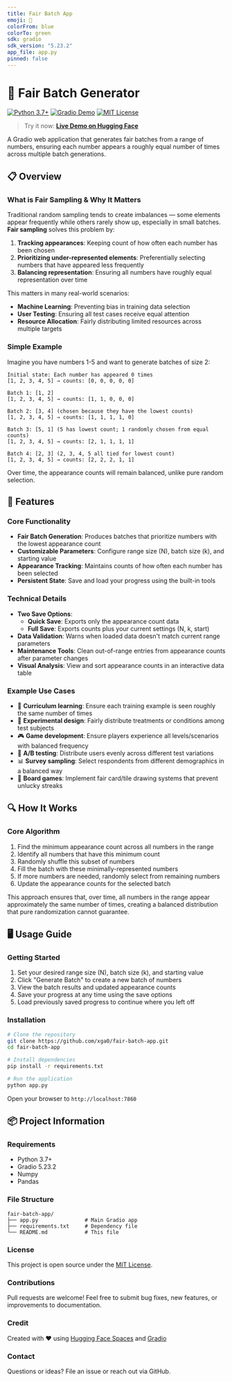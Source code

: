 ```yaml
---
title: Fair Batch App
emoji: 🎯
colorFrom: blue
colorTo: green
sdk: gradio
sdk_version: "5.23.2"
app_file: app.py
pinned: false
---
```


# 🎲 Fair Batch Generator

[![Python 3.7+](https://img.shields.io/badge/python-3.7+-blue.svg)](https://www.python.org/downloads/)
[![Gradio Demo](https://img.shields.io/badge/gradio-demo-orange.svg)](https://huggingface.co/spaces/xga0/fair-batch-app)
[![MIT License](https://img.shields.io/badge/license-MIT-green.svg)](https://opensource.org/licenses/MIT)

> Try it now: [**Live Demo on Hugging Face**](https://huggingface.co/spaces/xga0/fair-batch-app)

A Gradio web application that generates fair batches from a range of numbers, ensuring each number appears a roughly equal number of times across multiple batch generations.

## 📋 Overview

### What is Fair Sampling & Why It Matters

Traditional random sampling tends to create imbalances — some elements appear frequently while others rarely show up, especially in small batches. **Fair sampling** solves this problem by:

1. **Tracking appearances**: Keeping count of how often each number has been chosen
2. **Prioritizing under-represented elements**: Preferentially selecting numbers that have appeared less frequently
3. **Balancing representation**: Ensuring all numbers have roughly equal representation over time

This matters in many real-world scenarios:
- **Machine Learning**: Preventing bias in training data selection
- **User Testing**: Ensuring all test cases receive equal attention
- **Resource Allocation**: Fairly distributing limited resources across multiple targets

### Simple Example

Imagine you have numbers 1-5 and want to generate batches of size 2:

```
Initial state: Each number has appeared 0 times
[1, 2, 3, 4, 5] → counts: [0, 0, 0, 0, 0]

Batch 1: [1, 2]
[1, 2, 3, 4, 5] → counts: [1, 1, 0, 0, 0]

Batch 2: [3, 4] (chosen because they have the lowest counts)
[1, 2, 3, 4, 5] → counts: [1, 1, 1, 1, 0]

Batch 3: [5, 1] (5 has lowest count; 1 randomly chosen from equal counts)
[1, 2, 3, 4, 5] → counts: [2, 1, 1, 1, 1]

Batch 4: [2, 3] (2, 3, 4, 5 all tied for lowest count)
[1, 2, 3, 4, 5] → counts: [2, 2, 2, 1, 1]
```

Over time, the appearance counts will remain balanced, unlike pure random selection.

## 🚀 Features

### Core Functionality
- **Fair Batch Generation**: Produces batches that prioritize numbers with the lowest appearance count
- **Customizable Parameters**: Configure range size (N), batch size (k), and starting value
- **Appearance Tracking**: Maintains counts of how often each number has been selected
- **Persistent State**: Save and load your progress using the built-in tools

### Technical Details
- **Two Save Options**:
  - **Quick Save**: Exports only the appearance count data
  - **Full Save**: Exports counts plus your current settings (N, k, start)
- **Data Validation**: Warns when loaded data doesn't match current range parameters
- **Maintenance Tools**: Clean out-of-range entries from appearance counts after parameter changes
- **Visual Analysis**: View and sort appearance counts in an interactive data table

### Example Use Cases
- 🧠 **Curriculum learning**: Ensure each training example is seen roughly the same number of times
- 🧪 **Experimental design**: Fairly distribute treatments or conditions among test subjects
- 🎮 **Game development**: Ensure players experience all levels/scenarios with balanced frequency
- 🎯 **A/B testing**: Distribute users evenly across different test variations
- 📊 **Survey sampling**: Select respondents from different demographics in a balanced way
- 🎲 **Board games**: Implement fair card/tile drawing systems that prevent unlucky streaks

## 🔍 How It Works

### Core Algorithm
1. Find the minimum appearance count across all numbers in the range
2. Identify all numbers that have this minimum count
3. Randomly shuffle this subset of numbers
4. Fill the batch with these minimally-represented numbers
5. If more numbers are needed, randomly select from remaining numbers
6. Update the appearance counts for the selected batch

This approach ensures that, over time, all numbers in the range appear approximately the same number of times, creating a balanced distribution that pure randomization cannot guarantee.

## 🖥️ Usage Guide

### Getting Started
1. Set your desired range size (N), batch size (k), and starting value
2. Click "Generate Batch" to create a new batch of numbers
3. View the batch results and updated appearance counts
4. Save your progress at any time using the save options
5. Load previously saved progress to continue where you left off

### Installation

```bash
# Clone the repository
git clone https://github.com/xga0/fair-batch-app.git
cd fair-batch-app

# Install dependencies
pip install -r requirements.txt

# Run the application
python app.py
```

Open your browser to `http://localhost:7860`

## 📦 Project Information

### Requirements
- Python 3.7+
- Gradio 5.23.2
- Numpy
- Pandas

### File Structure
```
fair-batch-app/
├── app.py               # Main Gradio app
├── requirements.txt     # Dependency file
└── README.md            # This file
```

### License
This project is open source under the [MIT License](LICENSE).

### Contributions
Pull requests are welcome! Feel free to submit bug fixes, new features, or improvements to documentation.

### Credit
Created with ❤️ using [Hugging Face Spaces](https://huggingface.co/spaces/xga0/fair-batch-app) and [Gradio](https://gradio.app/)

### Contact
Questions or ideas? File an issue or reach out via GitHub.